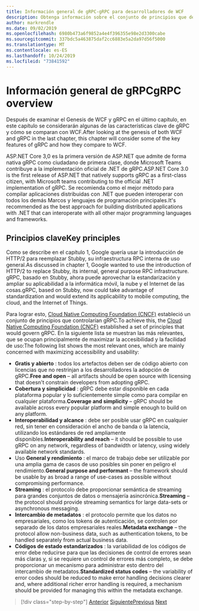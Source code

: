 ```yaml
---
title: Información general de gRPC-gRPC para desarrolladores de WCF
description: Obtenga información sobre el conjunto de principios que definen el desarrollo de gRPC.
author: markrendle
ms.date: 09/02/2019
ms.openlocfilehash: 6980b473a6f9852a4e4f396355e98e2d3300cabe
ms.sourcegitcommit: 337bdc5a463875daf2cc6883e5a2da97d56f5000
ms.translationtype: MT
ms.contentlocale: es-ES
ms.lasthandoff: 10/24/2019
ms.locfileid: "73841592"
---
```

# <a name="grpc-overview"></a><span data-ttu-id="70760-103">Información general de gRPC</span><span class="sxs-lookup"><span data-stu-id="70760-103">gRPC overview</span></span>

<span data-ttu-id="70760-104">Después de examinar el Genesis de WCF y gRPC en el último capítulo, en este capítulo se considerarán algunas de las características clave de gRPC y cómo se comparan con WCF.</span><span class="sxs-lookup"><span data-stu-id="70760-104">After looking at the genesis of both WCF and gRPC in the last chapter, this chapter will consider some of the key features of gRPC and how they compare to WCF.</span></span>

<span data-ttu-id="70760-105">ASP.NET Core 3,0 es la primera versión de ASP.NET que admite de forma nativa gRPC como ciudadano de primera clase, donde Microsoft Teams contribuye a la implementación oficial de .NET de gRPC.</span><span class="sxs-lookup"><span data-stu-id="70760-105">ASP.NET Core 3.0 is the first release of ASP.NET that natively supports gRPC as a first-class citizen, with Microsoft teams contributing to the official .NET implementation of gRPC.</span></span> <span data-ttu-id="70760-106">Se recomienda como el mejor método para compilar aplicaciones distribuidas con .NET que pueden interoperar con todos los demás Marcos y lenguajes de programación principales.</span><span class="sxs-lookup"><span data-stu-id="70760-106">It's recommended as the best approach for building distributed applications with .NET that can interoperate with all other major programming languages and frameworks.</span></span>

## <a name="key-principles"></a><span data-ttu-id="70760-107">Principios clave</span><span class="sxs-lookup"><span data-stu-id="70760-107">Key principles</span></span>

<span data-ttu-id="70760-108">Como se describe en el capítulo 1, Google quería usar la introducción de HTTP/2 para reemplazar Stubby, su infraestructura RPC interna de uso general.</span><span class="sxs-lookup"><span data-stu-id="70760-108">As discussed in chapter 1, Google wanted to use the introduction of HTTP/2 to replace Stubby, its internal, general purpose RPC infrastructure.</span></span> <span data-ttu-id="70760-109">gRPC, basado en Stubby, ahora puede aprovechar la estandarización y ampliar su aplicabilidad a la informática móvil, la nube y el Internet de las cosas.</span><span class="sxs-lookup"><span data-stu-id="70760-109">gRPC, based on Stubby, now could take advantage of standardization and would extend its applicability to mobile computing, the cloud, and the Internet of Things.</span></span>

<span data-ttu-id="70760-110">Para lograr esto, [Cloud Native Computing Foundation (CNCF)](https://www.cncf.io/) estableció un conjunto de principios que controlarían gRPC.</span><span class="sxs-lookup"><span data-stu-id="70760-110">To achieve this, the [Cloud Native Computing Foundation (CNCF)](https://www.cncf.io/) established a set of principles that would govern gRPC.</span></span> <span data-ttu-id="70760-111">En la siguiente lista se muestran las más relevantes, que se ocupan principalmente de maximizar la accesibilidad y la facilidad de uso:</span><span class="sxs-lookup"><span data-stu-id="70760-111">The following list shows the most relevant ones, which are mainly concerned with maximizing accessibility and usability:</span></span>

- <span data-ttu-id="70760-112">**Gratis y abierto** : todos los artefactos deben ser de código abierto con licencias que no restrinjan a los desarrolladores la adopción de gRPC.</span><span class="sxs-lookup"><span data-stu-id="70760-112">**Free and open** – all artifacts should be open source with licensing that doesn't constrain developers from adopting gRPC.</span></span>
- <span data-ttu-id="70760-113">**Cobertura y simplicidad** : gRPC debe estar disponible en cada plataforma popular y lo suficientemente simple como para compilar en cualquier plataforma.</span><span class="sxs-lookup"><span data-stu-id="70760-113">**Coverage and simplicity** – gRPC should be available across every popular platform and simple enough to build on any platform.</span></span>
- <span data-ttu-id="70760-114">**Interoperabilidad y alcance** : debe ser posible usar gRPC en cualquier red, sin tener en consideración el ancho de banda o la latencia, utilizando los estándares de red ampliamente disponibles.</span><span class="sxs-lookup"><span data-stu-id="70760-114">**Interoperability and reach** – it should be possible to use gRPC on any network, regardless of bandwidth or latency, using widely available network standards.</span></span>
- <span data-ttu-id="70760-115">Uso **General y rendimiento** : el marco de trabajo debe ser utilizable por una amplia gama de casos de uso posibles sin poner en peligro el rendimiento.</span><span class="sxs-lookup"><span data-stu-id="70760-115">**General purpose and performant** – the framework should be usable by as broad a range of use-cases as possible without compromising performance.</span></span>
- <span data-ttu-id="70760-116">**Streaming** : el protocolo debe proporcionar semántica de streaming para grandes conjuntos de datos o mensajería asincrónica.</span><span class="sxs-lookup"><span data-stu-id="70760-116">**Streaming** – the protocol should provide streaming semantics for large data-sets or asynchronous messaging.</span></span>
- <span data-ttu-id="70760-117">**Intercambio de metadatos** : el protocolo permite que los datos no empresariales, como los tokens de autenticación, se controlen por separado de los datos empresariales reales.</span><span class="sxs-lookup"><span data-stu-id="70760-117">**Metadata exchange** – the protocol allow non-business data, such as authentication tokens, to be handled separately from actual business data.</span></span>
- <span data-ttu-id="70760-118">**Códigos de estado estandarizados** : la variabilidad de los códigos de error debe reducirse para que las decisiones de control de errores sean más claras y, si se requiere un control de errores más completo, se debe proporcionar un mecanismo para administrar esto dentro del intercambio de metadatos.</span><span class="sxs-lookup"><span data-stu-id="70760-118">**Standardized status codes** – the variability of error codes should be reduced to make error handling decisions clearer and, where additional richer error handling is required, a mechanism should be provided for managing this within the metadata exchange.</span></span>

>[!div class="step-by-step"]
><span data-ttu-id="70760-119">[Anterior](introduction.md)
>[Siguiente](approach.md)</span><span class="sxs-lookup"><span data-stu-id="70760-119">[Previous](introduction.md)
[Next](approach.md)</span></span>
